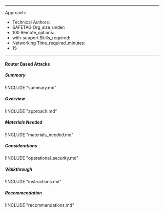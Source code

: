 
---
Approach:
- Technical
Authors:
- SAFETAG
Org_size_under:
- 100
Remote_options:
- with-support
Skills_required:
- Networking
Time_required_minutes:
- 15

---

#### Router Based Attacks

##### Summary
!INCLUDE "summary.md"

##### Overview
!INCLUDE "approach.md"

##### Materials Needed
!INCLUDE "materials_needed.md"

##### Considerations
!INCLUDE "operational_security.md"

##### Walkthrough
!INCLUDE "instructions.md"

##### Recommendation
!INCLUDE "recommendations.md"
